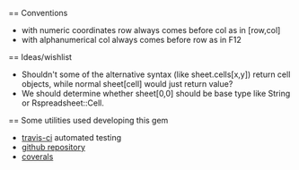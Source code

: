 == Conventions
  * with numeric coordinates row always comes before col as in  [row,col]
  * with alphanumerical col always comes before row as in F12

== Ideas/wishlist

  * Shouldn't some of the alternative syntax (like sheet.cells[x,y]) return cell objects, while normal sheet[cell] would just return value?
  * We should determine whether sheet[0,0] should be base type like String or Rspreadsheet::Cell.
 
== Some utilities used developing this gem
 
  * [travis-ci](https://travis-ci.org/gorn/rspreadsheet/jobs/25375065) automated testing
  * [github repository](https://github.com/gorn/rspreadsheet)
  * [coverals](https://coveralls.io/r/gorn/rspreadsheet)